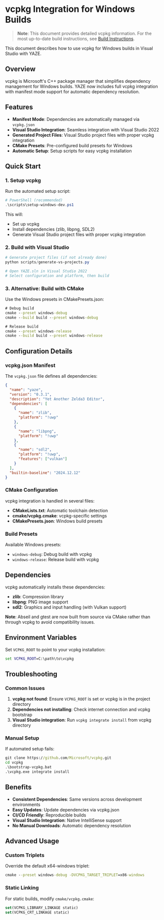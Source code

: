 # vcpkg Integration for Windows Builds

> **Note**: This document provides detailed vcpkg information. For the most up-to-date build instructions, see [Build Instructions](02-build-instructions.md).

This document describes how to use vcpkg for Windows builds in Visual Studio with YAZE.

## Overview

vcpkg is Microsoft's C++ package manager that simplifies dependency management for Windows builds. YAZE now includes full vcpkg integration with manifest mode support for automatic dependency resolution.

## Features

- **Manifest Mode**: Dependencies are automatically managed via `vcpkg.json`
- **Visual Studio Integration**: Seamless integration with Visual Studio 2022
- **Generated Project Files**: Visual Studio project files with proper vcpkg integration
- **CMake Presets**: Pre-configured build presets for Windows
- **Automatic Setup**: Setup scripts for easy vcpkg installation

## Quick Start

### 1. Setup vcpkg

Run the automated setup script:
```powershell
# PowerShell (recommended)
.\scripts\setup-windows-dev.ps1
```

This will:
- Set up vcpkg
- Install dependencies (zlib, libpng, SDL2)
- Generate Visual Studio project files with proper vcpkg integration

### 2. Build with Visual Studio

```powershell
# Generate project files (if not already done)
python scripts/generate-vs-projects.py

# Open YAZE.sln in Visual Studio 2022
# Select configuration and platform, then build
```

### 3. Alternative: Build with CMake

Use the Windows presets in CMakePresets.json:

```cmd
# Debug build
cmake --preset windows-debug
cmake --build build --preset windows-debug

# Release build
cmake --preset windows-release
cmake --build build --preset windows-release
```

## Configuration Details

### vcpkg.json Manifest

The `vcpkg.json` file defines all dependencies:

```json
{
  "name": "yaze",
  "version": "0.3.1",
  "description": "Yet Another Zelda3 Editor",
  "dependencies": [
    {
      "name": "zlib",
      "platform": "!uwp"
    },
    {
      "name": "libpng",
      "platform": "!uwp"
    },
    {
      "name": "sdl2",
      "platform": "!uwp",
      "features": ["vulkan"]
    }
  ],
  "builtin-baseline": "2024.12.12"
}
```

### CMake Configuration

vcpkg integration is handled in several files:

- **CMakeLists.txt**: Automatic toolchain detection
- **cmake/vcpkg.cmake**: vcpkg-specific settings
- **CMakePresets.json**: Windows build presets

### Build Presets

Available Windows presets:

- `windows-debug`: Debug build with vcpkg
- `windows-release`: Release build with vcpkg

## Dependencies

vcpkg automatically installs these dependencies:

- **zlib**: Compression library
- **libpng**: PNG image support  
- **sdl2**: Graphics and input handling (with Vulkan support)

**Note**: Abseil and gtest are now built from source via CMake rather than through vcpkg to avoid compatibility issues.

## Environment Variables

Set `VCPKG_ROOT` to point to your vcpkg installation:

```cmd
set VCPKG_ROOT=C:\path\to\vcpkg
```

## Troubleshooting

### Common Issues

1. **vcpkg not found**: Ensure `VCPKG_ROOT` is set or vcpkg is in the project directory
2. **Dependencies not installing**: Check internet connection and vcpkg bootstrap
3. **Visual Studio integration**: Run `vcpkg integrate install` from vcpkg directory

### Manual Setup

If automated setup fails:

```cmd
git clone https://github.com/Microsoft/vcpkg.git
cd vcpkg
.\bootstrap-vcpkg.bat
.\vcpkg.exe integrate install
```

## Benefits

- **Consistent Dependencies**: Same versions across development environments
- **Easy Updates**: Update dependencies via vcpkg.json
- **CI/CD Friendly**: Reproducible builds
- **Visual Studio Integration**: Native IntelliSense support
- **No Manual Downloads**: Automatic dependency resolution

## Advanced Usage

### Custom Triplets

Override the default x64-windows triplet:

```cmd
cmake --preset windows-debug -DVCPKG_TARGET_TRIPLET=x86-windows
```

### Static Linking

For static builds, modify `cmake/vcpkg.cmake`:

```cmake
set(VCPKG_LIBRARY_LINKAGE static)
set(VCPKG_CRT_LINKAGE static)
```
